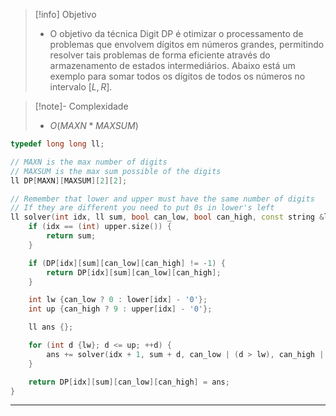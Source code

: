 > [!info] Objetivo
> - O objetivo da técnica Digit DP é otimizar o processamento de problemas que envolvem dígitos em números grandes, permitindo resolver tais problemas de forma eficiente através do armazenamento de estados intermediários. Abaixo está um exemplo para somar todos os dígitos de todos os números no intervalo $[L, R]$.

> [!note]- Complexidade
> - $O(MAXN * MAXSUM)$

```cpp
typedef long long ll;

// MAXN is the max number of digits
// MAXSUM is the max sum possible of the digits
ll DP[MAXN][MAXSUM][2][2];

// Remember that lower and upper must have the same number of digits
// If they are different you need to put 0s in lower's left
ll solver(int idx, ll sum, bool can_low, bool can_high, const string &lower, const string &upper) {
	if (idx == (int) upper.size()) {
		return sum;
	}

	if (DP[idx][sum][can_low][can_high] != -1) {
		return DP[idx][sum][can_low][can_high];
	}

    int lw {can_low ? 0 : lower[idx] - '0'};
	int up {can_high ? 9 : upper[idx] - '0'};

	ll ans {};

	for (int d {lw}; d <= up; ++d) {
		ans += solver(idx + 1, sum + d, can_low | (d > lw), can_high | (d < up), lower, upper);
	}

	return DP[idx][sum][can_low][can_high] = ans;
}
```

---
